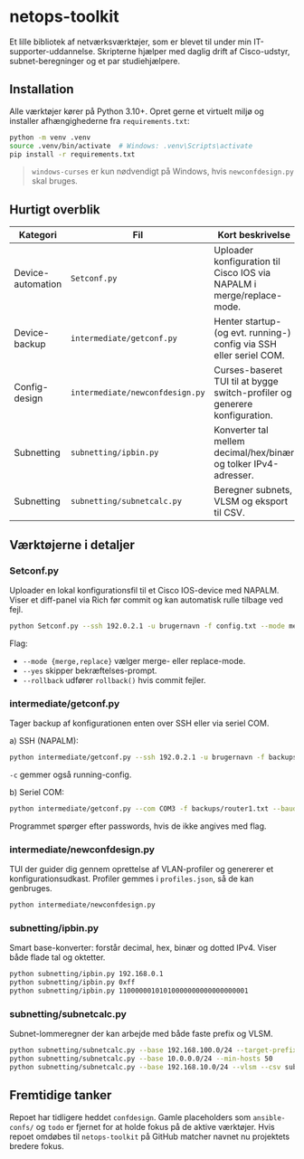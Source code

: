 # netops-toolkit

Et lille bibliotek af netværksværktøjer, som er blevet til under min IT-supporter-uddannelse.
Skripterne hjælper med daglig drift af Cisco-udstyr, subnet-beregninger og et par studiehjælpere.

## Installation

Alle værktøjer kører på Python 3.10+.
Opret gerne et virtuelt miljø og installer afhængighederne fra `requirements.txt`:

```bash
python -m venv .venv
source .venv/bin/activate  # Windows: .venv\Scripts\activate
pip install -r requirements.txt
```

> `windows-curses` er kun nødvendigt på Windows, hvis `newconfdesign.py` skal bruges.

## Hurtigt overblik

| Kategori | Fil | Kort beskrivelse |
| --- | --- | --- |
| Device-automation | `Setconf.py` | Uploader konfiguration til Cisco IOS via NAPALM i merge/replace-mode. |
| Device-backup | `intermediate/getconf.py` | Henter startup- (og evt. running-) config via SSH eller seriel COM. |
| Config-design | `intermediate/newconfdesign.py` | Curses-baseret TUI til at bygge switch-profiler og generere konfiguration. |
| Subnetting | `subnetting/ipbin.py` | Konverter tal mellem decimal/hex/binær og tolker IPv4-adresser. |
| Subnetting | `subnetting/subnetcalc.py` | Beregner subnets, VLSM og eksport til CSV. |

## Værktøjerne i detaljer

### Setconf.py
Uploader en lokal konfigurationsfil til et Cisco IOS-device med NAPALM.
Viser et diff-panel via Rich før commit og kan automatisk rulle tilbage ved fejl.

```bash
python Setconf.py --ssh 192.0.2.1 -u brugernavn -f config.txt --mode merge
```

Flag:
- `--mode {merge,replace}` vælger merge- eller replace-mode.
- `--yes` skipper bekræftelses-prompt.
- `--rollback` udfører `rollback()` hvis commit fejler.

### intermediate/getconf.py
Tager backup af konfigurationen enten over SSH eller via seriel COM.

a) SSH (NAPALM):
```bash
python intermediate/getconf.py --ssh 192.0.2.1 -u brugernavn -f backups/router1.txt -c
```
`-c` gemmer også running-config.

b) Seriel COM:
```bash
python intermediate/getconf.py --com COM3 -f backups/router1.txt --baud 9600 -c
```
Programmet spørger efter passwords, hvis de ikke angives med flag.

### intermediate/newconfdesign.py
TUI der guider dig gennem oprettelse af VLAN-profiler og genererer et konfigurationsudkast.
Profiler gemmes i `profiles.json`, så de kan genbruges.

```bash
python intermediate/newconfdesign.py
```

### subnetting/ipbin.py
Smart base-konverter: forstår decimal, hex, binær og dotted IPv4. Viser både flade tal og oktetter.

```bash
python subnetting/ipbin.py 192.168.0.1
python subnetting/ipbin.py 0xff
python subnetting/ipbin.py 11000000101010000000000000000001
```

### subnetting/subnetcalc.py
Subnet-lommeregner der kan arbejde med både faste prefix og VLSM.

```bash
python subnetting/subnetcalc.py --base 192.168.100.0/24 --target-prefix 26
python subnetting/subnetcalc.py --base 10.0.0.0/24 --min-hosts 50
python subnetting/subnetcalc.py --base 192.168.10.0/24 --vlsm --csv subnets.csv
```

## Fremtidige tanker

Repoet har tidligere heddet `confdesign`.
Gamle placeholders som `ansible-confs/` og `todo` er fjernet for at holde fokus på de aktive værktøjer.
Hvis repoet omdøbes til `netops-toolkit` på GitHub matcher navnet nu projektets bredere fokus.
